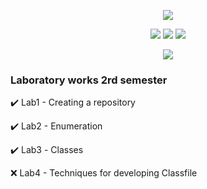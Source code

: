 <!-- markdownlint-disable MD033 MD041-->
<p align="center">
    <img src="https://storage.tusur.ru/files/150793/870-60/01.png"/></a>
</p>

<p align="center">
    <img src="https://img.shields.io/github/followers/tarodictrl"/></a>
    <img src="https://img.shields.io/badge/author-Tarodictrl-red"/></a>
    <img src="https://img.shields.io/github/last-commit/tarodictrl/Programming/develop?style=flat"/></a>
</p>

<p align="center">
  <img src="https://readme-typing-svg.herokuapp.com/?lines=Welcome!&font=Fira%20Code&center=true&width=380&height=50">
</p>

<!-- markdownlint-enable MD033 -->

### Laboratory works 2rd semester
:heavy_check_mark: Lab1 - Creating a repository

:heavy_check_mark: Lab2 - Enumeration

:heavy_check_mark: Lab3 - Сlasses

:x: Lab4 - Techniques for developing Classfile
